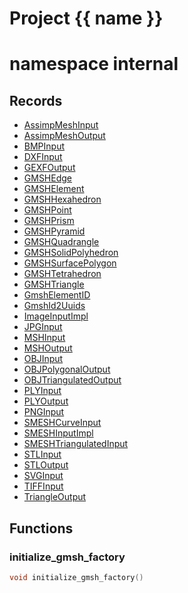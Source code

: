 <script setup>
import {useRoute} from 'vitepress'
const {path} = useRoute()
const tokens = path.split('/')
const words = tokens[2].split('-');
for (let i = 0; i < words.length; i++) {
    words[i] = words[i].charAt(0).toUpperCase() + words[i].slice(1);
    words[i] = words[i].replace('geode', 'Geode')
}
const name = words.join('-');
</script>
# Project {{ name }}

# namespace internal



## Records

* [AssimpMeshInput](AssimpMeshInput.md)
* [AssimpMeshOutput](AssimpMeshOutput.md)
* [BMPInput](BMPInput.md)
* [DXFInput](DXFInput.md)
* [GEXFOutput](GEXFOutput.md)
* [GMSHEdge](GMSHEdge.md)
* [GMSHElement](GMSHElement.md)
* [GMSHHexahedron](GMSHHexahedron.md)
* [GMSHPoint](GMSHPoint.md)
* [GMSHPrism](GMSHPrism.md)
* [GMSHPyramid](GMSHPyramid.md)
* [GMSHQuadrangle](GMSHQuadrangle.md)
* [GMSHSolidPolyhedron](GMSHSolidPolyhedron.md)
* [GMSHSurfacePolygon](GMSHSurfacePolygon.md)
* [GMSHTetrahedron](GMSHTetrahedron.md)
* [GMSHTriangle](GMSHTriangle.md)
* [GmshElementID](GmshElementID.md)
* [GmshId2Uuids](GmshId2Uuids.md)
* [ImageInputImpl](ImageInputImpl.md)
* [JPGInput](JPGInput.md)
* [MSHInput](MSHInput.md)
* [MSHOutput](MSHOutput.md)
* [OBJInput](OBJInput.md)
* [OBJPolygonalOutput](OBJPolygonalOutput.md)
* [OBJTriangulatedOutput](OBJTriangulatedOutput.md)
* [PLYInput](PLYInput.md)
* [PLYOutput](PLYOutput.md)
* [PNGInput](PNGInput.md)
* [SMESHCurveInput](SMESHCurveInput.md)
* [SMESHInputImpl](SMESHInputImpl.md)
* [SMESHTriangulatedInput](SMESHTriangulatedInput.md)
* [STLInput](STLInput.md)
* [STLOutput](STLOutput.md)
* [SVGInput](SVGInput.md)
* [TIFFInput](TIFFInput.md)
* [TriangleOutput](TriangleOutput.md)


## Functions

### initialize_gmsh_factory

```cpp
void initialize_gmsh_factory()
```




